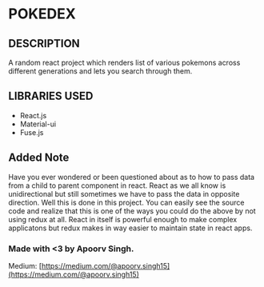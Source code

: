 # POKEDEX

## DESCRIPTION

A random react project which renders list of various pokemons across different generations and lets you search
through them.

## LIBRARIES USED

- React.js
- Material-ui
- Fuse.js

## Added Note

Have you ever wondered or been questioned about as to how to pass data from a child to parent component in react. React as we all know is unidirectional but still sometimes we have to pass the data in opposite direction. Well this is done in this project. You can easily see the source code and realize that this is one of the ways you could do the above by not using redux at all. React in itself is powerful enough to make complex applicatons but redux makes in way easier to maintain state in react apps.

### Made with <3 by Apoorv Singh.

Medium: [https://medium.com/@apoorv.singh15](https://medium.com/@apoorv.singh15)
